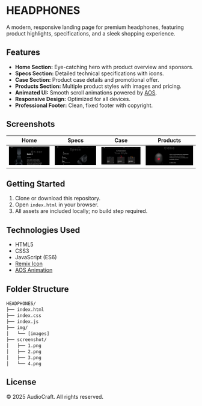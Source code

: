 # HEADPHONES

A modern, responsive landing page for premium headphones, featuring product highlights, specifications, and a sleek shopping experience.

## Features
- **Home Section:** Eye-catching hero with product overview and sponsors.
- **Specs Section:** Detailed technical specifications with icons.
- **Case Section:** Product case details and promotional offer.
- **Products Section:** Multiple product styles with images and pricing.
- **Animated UI:** Smooth scroll animations powered by [AOS](https://michalsnik.github.io/aos/).
- **Responsive Design:** Optimized for all devices.
- **Professional Footer:** Clean, fixed footer with copyright.

## Screenshots

| Home | Specs | Case | Products |
|------|-------|------|----------|
| <img src="screenshot/1.png" width="400"> | <img src="screenshot/2.png" width="400"> | <img src="screenshot/3.png" width="400"> | <img src="screenshot/4.png" width="400"> |

## Getting Started

1. Clone or download this repository.
2. Open `index.html` in your browser.
3. All assets are included locally; no build step required.

## Technologies Used
- HTML5
- CSS3
- JavaScript (ES6)
- [Remix Icon](https://remixicon.com/)
- [AOS Animation](https://michalsnik.github.io/aos/)

## Folder Structure
```
HEADPHONES/
├── index.html
├── index.css
├── index.js
├── img/
│   └── [images]
├── screenshot/
│   ├── 1.png
│   ├── 2.png
│   ├── 3.png
│   └── 4.png
```

## License
© 2025 AudioCraft. All rights reserved.
